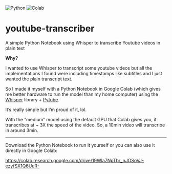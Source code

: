 ![Python](https://img.shields.io/badge/Python-3776AB?style=for-the-badge&logo=python&logoColor=white 'Python')
![Colab](https://img.shields.io/badge/Colab-F9AB00?style=for-the-badge&logo=googlecolab&color=525252 'Colab')

# youtube-transcriber
A simple Python Notebook using Whisper to transcribe Youtube videos in plain text

**Why?**

I wanted to use Whisper to transcript some youtube videos but all the implementations I found were including timestamps like subtitles and I just wanted the plain transcript text.

So I made it myself with a Python Notebook in Google Colab (which gives me better hardware to run the model than my home computer) using the [Whisper](https://github.com/openai/whisper) library + [Pytube](https://github.com/pytube/pytube).

It’s really simple but I’m proud of it, lol.

With the “medium” model using the default GPU that Colab gives you, it transcribes at ~ 3X the speed of the video. So, a 10min video will transcribe in around 3min.

---

Download the Python Notebook to run it yourself or you can also use it directly in Google Colab: 

https://colab.research.google.com/drive/19Wla7NpTbr_nJOSoVJ-ezyfSX1Q6UuR-
